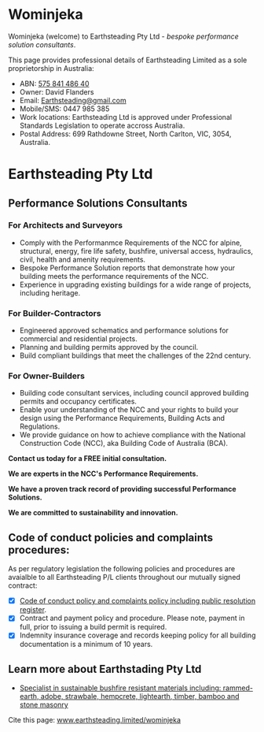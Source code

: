 # Wominjeka
Wominjeka (welcome) to Earthsteading Pty Ltd - *bespoke performance solution consultants*.

This page provides professional details of Earthsteading Limited as a sole proprietorship in Australia:
  * ABN: [575 841 486 40](https://abr.business.gov.au/ABN/View?id=57584148640#)
  * Owner: David Flanders
  * Email: Earthsteading@gmail.com
  * Mobile/SMS: 0447 985 385
  * Work locations: Earthsteading Ltd is approved under Professional Standards Legislation to operate accross Australia.
  * Postal Address: 699 Rathdowne Street, North Carlton, VIC, 3054, Australia.

# Earthsteading Pty Ltd
## Performance Solutions Consultants

### For Architects and Surveyors

* Comply with the Performanmce Requirements of the NCC for alpine, structural, energy, fire life safety, bushfire, universal access, hydraulics, civil, health and amenity requirements.
* Bespoke Performance Solution reports that demonstrate how your building meets the performance requirements of the NCC.
* Experience in upgrading existing buildings for a wide range of projects, including heritage.

### For Builder-Contractors

* Engineered approved schematics and performance solutions for commercial and residential projects.
* Planning and building permits approved by the council.
* Build compliant buildings that meet the challenges of the 22nd century.

### For Owner-Builders

* Building code consultant services, including council approved building permits and occupancy certificates.
* Enable your understanding of the NCC and your rights to build your design using the Performance Requirements, Building Acts and Regulations.
* We provide guidance on how to achieve compliance with the National Construction Code (NCC), aka Building Code of Australia (BCA).

**Contact us today for a FREE initial consultation.**

**We are experts in the NCC's Performance Requirements.**

**We have a proven track record of providing successful Performance Solutions.**

**We are committed to sustainability and innovation.**

## Code of conduct policies and complaints procedures:
As per regulatory legislation the following policies and procedures are avaialble to all Earthsteading P/L clients throughout our mutually signed contract:
  - [x] [Code of conduct policy and complaints policy including public resolution register](https://github.com/earthsteading/contracting-procedures/blob/main/README.md).
  - [x] Contract and payment policy and procedure.  Please note, payment in full, prior to issuing a build permit is required.
  - [x] Indemnity insurance coverage and records keeping policy for all building documentation is a minimum of 10 years.

## Learn more about Earthstading Pty Ltd
   * [Specialist in sustainable bushfire resistant materials including: rammed-earth, adobe, strawbale, hempcrete, lightearth, timber, bamboo and stone masonry ](https://github.com/orgs/earthsteading/repositories)

Cite this page: www.earthsteading.limited/wominjeka
